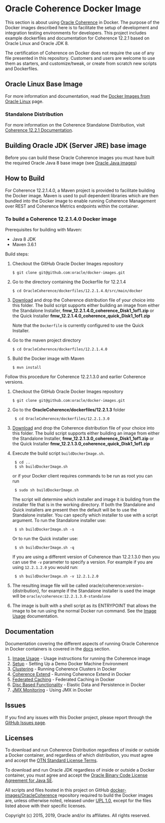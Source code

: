 Oracle Coherence Docker Image
===============
This section is about using [Oracle Coherence](http://www.oracle.com/technetwork/middleware/coherence/overview/index.html) in Docker. The purpose of the Docker images described here is to facilitate the setup of development and integration testing environments for developers. This project includes example dockerfiles and documentation for Coherence 12.2.1 based on Oracle Linux and Oracle JDK 8.

The certification of Coherence on Docker does not require the use of any file presented in this repository. Customers and users are welcome to use them as starters, and customize/tweak, or create from scratch new scripts and Dockerfiles.

## Oracle Linux Base Image
For more information and documentation, read the [Docker Images from Oracle Linux](https://registry.hub.docker.com/_/oraclelinux/) page.

### Standalone Distribution
For more information on the Coherence Standalone Distribution, visit [Coherence 12.2.1 Documentation](http://docs.oracle.com/middleware/12214/coherence/index.html).

## Building Oracle JDK (Server JRE) base image
Before you can build these Oracle Coherence images you must have built the required Oracle Java 8 base image (see [Oracle Java images](../OracleJava/))

## How to Build

For Coherence 12.2.1.4.0, a Maven project is provided to facilitate building the Docker image.  Maven is used to pull dependent libraries
which are then bundled into the Docker image to enable running Coherence Management over REST and Coherence Metrics endpoints within the container.

### To build a Coherence 12.2.1.4.0 Docker image

Prerequisites for building with Maven:
* Java 8 JDK
* Maven 3.6.1

Build steps:

1. Checkout the GitHub Oracle Docker Images repository
   
   	`$ git clone git@github.com:oracle/docker-images.git`
   	
2. Go to the directory containing the Dockerfile for 12.2.1.4

    `$ cd OracleCoherence/dockerfiles/12.2.1.4.0/src/main/docker`

3. [Download](https://www.oracle.com/middleware/technologies/coherence-downloads.html) and drop the Coherence distribution file of your choice into this folder. The build script supports either building an image from either the Standalone Installer, **fmw_12.2.1.4.0_coherence_Disk1_1of1.zip** or the Quick Installer **fmw_12.2.1.4.0_coherence_quick_Disk1_1of1.zip**

    Note that the `Dockerfile` is currently configured to use the Quick Installer.

4. Go to the maven project directory

    `$ cd OracleCoherence/dockerfiles/12.2.1.4.0`
    
5. Build the Docker image with Maven

    `$ mvn install`

Follow this procedure for Coherence 12.2.1.3.0 and earlier Coherence versions.

1. Checkout the GitHub Oracle Docker Images repository

	`$ git clone git@github.com:oracle/docker-images.git`

2. Go to the **OracleCoherence/dockerfiles/12.2.1.3** folder

        $ cd OracleCoherence/dockerfiles/12.2.1.3.0

3. [Download](https://www.oracle.com/middleware/technologies/coherence-downloads.html) and drop the Coherence distribution file of your choice into this folder. The build script supports either building an image from either the Standalone Installer, **fmw_12.2.1.3.0_coherence_Disk1_1of1.zip** or the Quick Installer **fmw_12.2.1.3.0_coherence_quick_Disk1_1of1.zip**

4. Execute the build script `buildDockerImage.sh`.

        $ cd ..
        $ sh buildDockerImage.sh

    or if your Docker client requires commands to be run as root you can run

        $ sudo sh buildDockerImage.sh

    The script will determine which installer and image it is building from the installer file that is in the working directory. If both the Standalone and Quick installers are present then the default will be to use the Standalone installer. You can specify which installer to use with a script argument. To run the Standalone installer use:

        $ sh buildDockerImage.sh -s

    Or to run the Quick installer use:

        $ sh buildDockerImage.sh -q

    If you are using a different version of Coherence than 12.2.1.3.0 then you can use the `-v` parameter to specify a version. For example if you are using `12.2.1.2.0` you would run:

        $ sh buildDockerImage.sh -v 12.2.1.2.0

5. The resulting image file will be called oracle/coherence:${version}-${distribution}, for example if the Standalone installer is used the image will be `oracle/coherence:12.2.1.3.0-standalone`

6. The image is built with a shell script as its ENTRYPOINT that allows the image to be run using the normal Docker run command. See the [Image Usage](00.imageusage) documentation.

## Documentation
Documentation covering the different aspects of running Oracle Coherence in Docker containers is covered in the [docs](docs) section.

1. [Image Usage](docs/00.imageusage) - Usage instructions for running the Coherence image
2. [Setup](docs/0.setup) - Setting Up a Demo Docker Machine Environment
3. [Clustering](docs/1.clustering) - Running Coherence Clusters in Docker
4. [Coherence Extend](docs/2.extend) - Running Coherence Extend in Docker
5. [Federated Caching](docs/3.federation) - Federated Caching in Docker
6. [Disc Based Functionality](docs/4.disc_based) - Elastic Data and Persistence in Docker
7. [JMX Monitoring](docs/5.monitoring) - Using JMX in Docker

## Issues
If you find any issues with this Docker project, please report through the [GitHub Issues page](https://github.com/oracle/docker-images/issues).

## Licenses
To download and run Coherence Distribution regardless of inside or outside a Docker container, and regardless of which distribution, you must agree and accept the [OTN Standard License Terms](http://www.oracle.com/technetwork/licenses/standard-license-152015.html).

To download and run Oracle JDK regardless of inside or outside a Docker container, you must agree and accept the [Oracle Binary Code License Agreement for Java SE](http://www.oracle.com/technetwork/java/javase/terms/license/index.html).

All scripts and files hosted in this project on GitHub [docker-images/OracleCoherence](https://github.com/oracle/docker-images/OracleCoherence) repository required to build the Docker images are, unless otherwise noted, released under [UPL 1.0](https://oss.oracle.com/licenses/upl/), except for the files listed above with their specific licenses.

Copyright (c) 2015, 2019, Oracle and/or its affiliates. All rights reserved.

